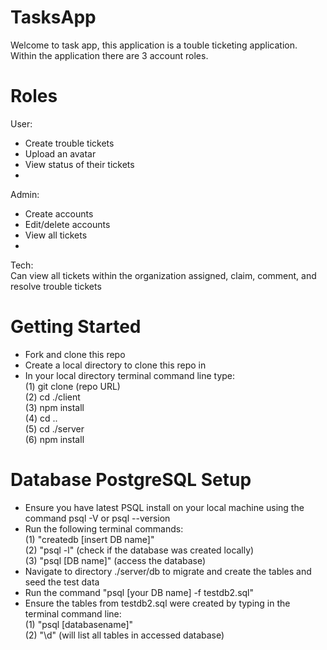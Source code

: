 # TasksApp
Welcome to task app, this application is a touble ticketing application.<br>
Within the application there are 3 account roles.
# Roles
User:<br>
- Create trouble tickets
- Upload an avatar
- View status of their tickets
- <br>
Admin:<br>
- Create accounts
- Edit/delete accounts
- View all tickets
- <br>
Tech:<br>
Can view all tickets within the organization assigned, claim, comment, and resolve trouble tickets
# Getting Started
- Fork and clone this repo
- Create a local directory to clone this repo in
- In your local directory terminal command line type: <br>
  (1) git clone (repo URL)<br>
  (2) cd ./client <br>
  (3) npm install <br>
  (4) cd .. <br>
  (5) cd ./server <br>
  (6) npm install <br>
# Database PostgreSQL Setup
- Ensure you have latest PSQL install on your local machine using the command psql -V or psql --version<br>
- Run the following terminal commands:<br>
  (1) "createdb [insert DB name]"<br>
  (2) "psql -l" (check if the database was created locally)<br>
  (3) "psql [DB name]" (access the database) <br>
- Navigate to directory ./server/db to migrate and create the tables and seed the test data<br>
- Run the command "psql [your DB name] -f testdb2.sql"
- Ensure the tables from testdb2.sql were created by typing in the terminal command line:<br>
  (1) "psql [databasename]"<br>
  (2) "\d" (will list all tables in accessed database)<br>
